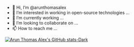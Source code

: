 - 👋 Hi, I’m @arunthomasalex
- 👀 I’m interested in working in open-source technologies ...
- 🌱 I’m currently working ...
- 💞️ I’m looking to collaborate on ...
- 📫 How to reach me ...

<!---
arunthomasalex/arunthomasalex is a ✨ special ✨ repository because its `README.md` (this file) appears on your GitHub profile.
You can click the Preview link to take a look at your changes.
--->

[![Arun Thomas Alex's GitHub stats-Dark](https://github-readme-stats.vercel.app/api?username=arunthomasalex&show_icons=true&theme=dark#gh-dark-mode-only)](https://github.com/anuraghazra/github-readme-stats#gh-dark-mode-only)
